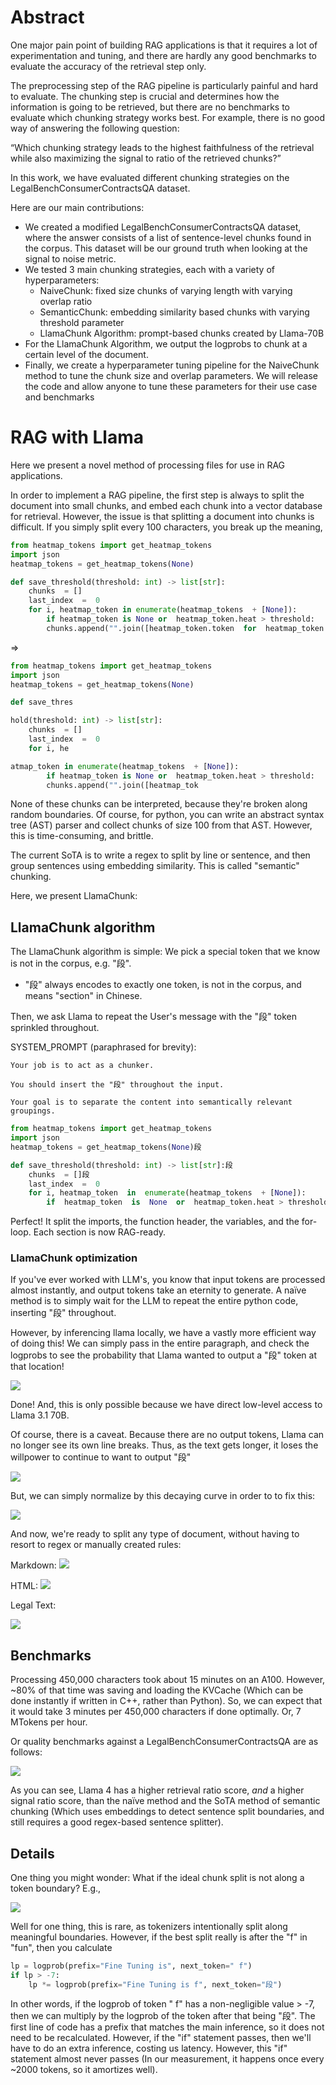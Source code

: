 # Abstract

One major pain point of building RAG applications is that it requires a lot of experimentation and tuning, and there are hardly any good benchmarks to evaluate the accuracy of the retrieval step only.

The preprocessing step of the RAG pipeline is particularly painful and hard to evaluate. The chunking step is crucial and determines how the information is going to be retrieved, but there are no benchmarks to evaluate which chunking strategy works best. For example, there is no good way of answering the following question:

“Which chunking strategy leads to the highest faithfulness of the retrieval while also maximizing the signal to ratio of the retrieved chunks?”

In this work, we have evaluated different chunking strategies on the LegalBenchConsumerContractsQA dataset.

Here are our main contributions:  

- We created a modified LegalBenchConsumerContractsQA dataset, where the answer consists of a list of sentence-level chunks found in the corpus. This dataset will be our ground truth when looking at the signal to noise metric.
- We tested 3 main chunking strategies, each with a variety of hyperparameters:
  - NaiveChunk: fixed size chunks of varying length with varying overlap ratio
  - SemanticChunk: embedding similarity based chunks with varying threshold parameter
  - LlamaChunk Algorithm: prompt-based chunks created by Llama-70B
- For the LlamaChunk Algorithm, we output the logprobs to chunk at a certain level of the document.
- Finally, we create a hyperparameter tuning pipeline for the NaiveChunk method to tune the chunk size and overlap parameters. We will release the code and allow anyone to tune these parameters for their use case and benchmarks

# RAG with Llama

Here we present a novel method of processing files for use in RAG applications.

In order to implement a RAG pipeline, the first step is always to split the document into small chunks, and embed each chunk into a vector database for retrieval. However, the issue is that splitting a document into chunks is difficult. If you simply split every 100 characters, you break up the meaning,

```python
from heatmap_tokens import get_heatmap_tokens
import json
heatmap_tokens = get_heatmap_tokens(None)

def save_threshold(threshold: int) -> list[str]:
    chunks  = []
    last_index  =  0
    for i, heatmap_token in enumerate(heatmap_tokens  + [None]):
        if heatmap_token is None or  heatmap_token.heat > threshold:
        chunks.append("".join([heatmap_token.token  for  heatmap_token  in  heatmap_tokens[last_index:i]]))
```

=>

```python
from heatmap_tokens import get_heatmap_tokens
import json
heatmap_tokens = get_heatmap_tokens(None)

def save_thres
```

```python
hold(threshold: int) -> list[str]:
    chunks  = []
    last_index  =  0
    for i, he
```

```python
atmap_token in enumerate(heatmap_tokens  + [None]):
        if heatmap_token is None or  heatmap_token.heat > threshold:
        chunks.append("".join([heatmap_tok
```

None of these chunks can be interpreted, because they're broken along random boundaries. Of course, for python, you can write an abstract syntax tree (AST) parser and collect chunks of size 100 from that AST. However, this is time-consuming, and brittle.

The current SoTA is to write a regex to split by line or sentence, and then group sentences using embedding similarity. This is called "semantic" chunking.

Here, we present LlamaChunk:

## LlamaChunk algorithm

The LlamaChunk algorithm is simple: We pick a special token that we know is not in the corpus, e.g. "段".
- "段" always encodes to exactly one token, is not in the corpus, and means "section" in Chinese.

Then, we ask Llama to repeat the User's message with the "段" token sprinkled throughout.

SYSTEM_PROMPT (paraphrased for brevity):
```
Your job is to act as a chunker.

You should insert the "段" throughout the input.

Your goal is to separate the content into semantically relevant groupings.
```

```python
from heatmap_tokens import get_heatmap_tokens
import json
heatmap_tokens = get_heatmap_tokens(None)段

def save_threshold(threshold: int) -> list[str]:段
    chunks  = []段
    last_index  =  0
    for i, heatmap_token  in  enumerate(heatmap_tokens  + [None]):
        if  heatmap_token  is  None  or  heatmap_token.heat > threshold:段
```

Perfect! It split the imports, the function header, the variables, and the for-loop. Each section is now RAG-ready.

### LlamaChunk optimization

If you've ever worked with LLM's, you know that input tokens are processed almost instantly, and output tokens take an eternity to generate. A naïve method is to simply wait for the LLM to repeat the entire python code, inserting "段" throughout.

However, by inferencing llama locally, we have a vastly more efficient way of doing this! We can simply pass in the entire paragraph, and check the logprobs to see the probability that Llama wanted to output a "段" token at that location!

![](https://i.imgur.com/QI1ZHLh.png)

Done! And, this is only possible because we have direct low-level access to Llama 3.1 70B.

Of course, there is a caveat. Because there are no output tokens, Llama can no longer see its own line breaks. Thus, as the text gets longer, it loses the willpower to continue to want to output "段"

![](https://i.imgur.com/zJIsJ9T.png)

But, we can simply normalize by this decaying curve in order to to fix this:

![](https://i.imgur.com/pdnU4HE.png)

And now, we're ready to split any type of document, without having to resort to regex or manually created rules:

Markdown:
![](https://i.imgur.com/VWd6mb9.png)

HTML:
![](https://i.imgur.com/201qkLp.png)

Legal Text:

![](https://i.imgur.com/6h5Oy1x.png)

## Benchmarks

Processing 450,000 characters took about 15 minutes on an A100. However, ~80% of that time was saving and loading the KVCache (Which can be done instantly if written in C++, rather than Python). So, we can expect that it would take 3 minutes per 450,000 characters if done optimally. Or, 7 MTokens per hour.

Or quality benchmarks against a LegalBenchConsumerContractsQA are as follows:

![](https://i.imgur.com/g9RJIz0.png)

As you can see, Llama 4 has a higher retrieval ratio score, _and_ a higher signal ratio score, than the naïve method and the SoTA method of semantic chunking (Which uses embeddings to detect sentence split boundaries, and still requires a good regex-based sentence splitter).

## Details

One thing you might wonder: What if the ideal chunk split is not along a token boundary? E.g.,

![](https://i.imgur.com/7brctyQ.png)

Well for one thing, this is rare, as tokenizers intentionally split along meaningful boundaries. However, if the best split really is after the "f" in "fun", then you calculate

```python
lp = logprob(prefix="Fine Tuning is", next_token=" f")
if lp > -7:
    lp *= logprob(prefix="Fine Tuning is f", next_token="段")
```

In other words, if the logprob of token " f" has a non-negligible value > -7, then we can multiply by the logprob of the token after that being "段". The first line of code has a prefix that matches the main inference, so it does not need to be recalculated. However, if the "if" statement passes, then we'll have to do an extra inference, costing us latency. However, this "if" statement almost never passes (In our measurement, it happens once every ~2000 tokens, so it amortizes well).
